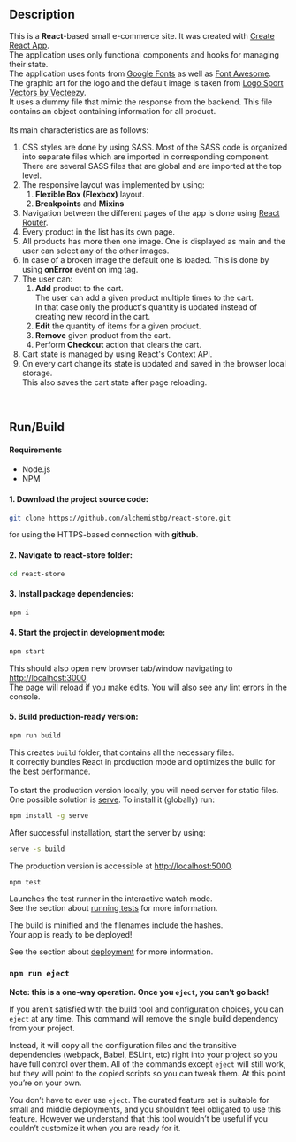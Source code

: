 ## Description
This is a **React**-based small e-commerce site. It was created with [Create React App](https://github.com/facebook/create-react-app).<br />
The application uses only functional components and hooks for managing their state.<br />
The application uses fonts from [Google Fonts](https://fonts.google.com/) as well as [Font Awesome](https://fontawesome.com/).<br />
The graphic art for the logo and the default image is taken from [Logo Sport Vectors by Vecteezy](https://www.vecteezy.com/free-vector/logo-sport).<br />
It uses a dummy file that mimic the response from the backend. This file contains an object containing information for all product.<br />
<br />
Its main characteristics are as follows:<br />
1. CSS styles are done by using SASS. Most of the SASS code is organized into separate files which are imported in corresponding component.<br />There are several SASS files that are global and are imported at the top level.
2. The responsive layout was implemented by using:
   1. **Flexible Box (Flexbox)** layout.<br />
   2. **Breakpoints** and **Mixins**
3. Navigation between the different pages of the app is done using [React Router](https://reacttraining.com/react-router/web/guides/quick-start).<br />
4. Every product in the list has its own page.<br />
5. All products has more then one image. One is displayed as main and the user can select any of the other images.<br />
6. In case of a broken image the default one is loaded. This is done by using **onError** event on img tag.<br />
7. The user can:<br /> 
   1. **Add** product to the cart.<br /> The user can add a given product multiple times to the cart.<br /> In that case only the product's quantity is updated instead of creating new record in the cart.<br />
   2. **Edit** the quantity of items for a given product.<br />
   3. **Remove** given product from the cart.<br />
   4. Perform **Checkout** action that clears the cart.<br />
8. Cart state is managed by using React's Context API.<br />
9. On every cart change its state is updated and saved in the browser local storage.<br /> This also saves the cart state after page reloading.<br />
<br />

## Run/Build

#### Requirements
* Node.js<br />
* NPM<br />


#### 1\. Download the project source code:
```bash
git clone https://github.com/alchemistbg/react-store.git
```
for using the HTTPS-based connection with **github**.

#### 2\. Navigate to **react-store** folder:
```bash
cd react-store
```

#### 3\. Install package dependencies:
```bash
npm i
```

#### 4\. Start the project in development mode:
```bash
npm start
```
This should also open new browser tab/window navigating to [http://localhost:3000](http://localhost:3000).<br />
The page will reload if you make edits. You will also see any lint errors in the console.

#### 5\. Build production-ready version:
```bash
npm run build
```
This creates `build` folder, that contains all the necessary files.<br />
It correctly bundles React in production mode and optimizes the build for the best performance.<br />
<br />
To start the production version locally, you will need server for static files.<br />
One possible solution is [serve](https://github.com/zeit/serve). To install it (globally) run:
```bash
npm install -g serve
```
After successful installation, start the server by using:
```bash
serve -s build
```
The production version is accessible at [http://localhost:5000](http://localhost:5000).

```bash
npm test
```
Launches the test runner in the interactive watch mode.<br />
See the section about [running tests](https://facebook.github.io/create-react-app/docs/running-tests) for more information.


The build is minified and the filenames include the hashes.<br />
Your app is ready to be deployed!

See the section about [deployment](https://facebook.github.io/create-react-app/docs/deployment) for more information.

### `npm run eject`

**Note: this is a one-way operation. Once you `eject`, you can’t go back!**

If you aren’t satisfied with the build tool and configuration choices, you can `eject` at any time. This command will remove the single build dependency from your project.

Instead, it will copy all the configuration files and the transitive dependencies (webpack, Babel, ESLint, etc) right into your project so you have full control over them. All of the commands except `eject` will still work, but they will point to the copied scripts so you can tweak them. At this point you’re on your own.

You don’t have to ever use `eject`. The curated feature set is suitable for small and middle deployments, and you shouldn’t feel obligated to use this feature. However we understand that this tool wouldn’t be useful if you couldn’t customize it when you are ready for it.
